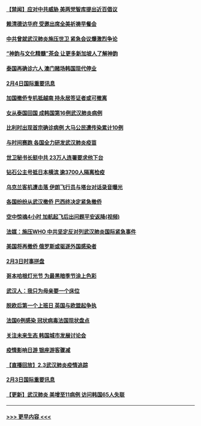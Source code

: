#### [【禁闻】应对中共威胁 美两党智库提出近百倡议](../pages/prog202/a102769357.md?t=02050655) 
#### [赖清德访华府  受邀出席全美祈祷早餐会](../pages/prog202/a102769350.md?t=02050655) 
#### [中共曾就武汉肺炎施压世卫 紧急会议爆激烈争论](../pages/prog202/a102769312.md?t=02050655) 
#### [“神韵与文化精髓”茶会 让更多新加坡人了解神韵](../pages/prog202/a102769286.md?t=02050655) 
#### [泰国再确诊六人 澳门赌场韩国现代停业](../pages/prog202/a102769239.md?t=02050655) 
#### [2月4日国际重要讯息](../pages/prog202/a102768884.md?t=02050655) 
#### [加国撤侨专机抵越南 持永居签证者或可撤离](../pages/prog202/a102768877.md?t=02050655) 
#### [女从泰国回国 成韩国第16例武汉肺炎病例](../pages/prog202/a102768669.md?t=02050655) 
#### [比利时出现首宗确诊病例 大马公民遭传染累计10例](../pages/prog202/a102768824.md?t=02050655) 
#### [与时间赛跑 各国全力研发武汉肺炎疫苗](../pages/prog202/a102768738.md?t=02050655) 
#### [世卫秘书长挺中共 23万人连署要求他下台](../pages/prog202/a102768717.md?t=02050655) 
#### [钻石公主号抵日本横滨 逾3700人隔离检疫](../pages/prog202/a102768714.md?t=02050655) 
#### [乌克兰客机遭击落 伊朗飞行员与塔台对话录音曝光](../pages/prog202/a102768645.md?t=02050655) 
#### [各国纷纷从武汉撤侨 巴西终决定紧急撤侨](../pages/prog202/a102768630.md?t=02050655) 
#### [空中惊魂4小时 加航起飞后出问题平安返降(视频)](../pages/prog202/a102768601.md?t=02050655) 
#### [法媒：施压WHO 中共坚定反对列武汉肺炎国际紧急事件](../pages/prog202/a102768584.md?t=02050655) 
#### [美国将再撤侨 俄罗斯或驱逐外国感染者](../pages/prog202/a102768247.md?t=02050655) 
#### [2月3日时事拼盘](../pages/prog202/a102768402.md?t=02050655) 
#### [哥本哈根灯光节 为最黑暗季节涂上色彩](../pages/prog202/a102768369.md?t=02050655) 
#### [武汉人：我只为母亲要一个床位](../pages/prog202/a102768250.md?t=02050655) 
#### [脱欧后第一个上班日 英国与欧盟起争执](../pages/prog202/a102768252.md?t=02050655) 
#### [法国6例感染 冠状病毒法国现状盘点](../pages/prog202/a102768157.md?t=02050655) 
#### [关注未来生态 韩国城市发展讨论会](../pages/prog202/a102768153.md?t=02050655) 
#### [疫情影响日游 银座游客骤减](../pages/prog202/a102768160.md?t=02050655) 
#### [【直播回放】2.3武汉肺炎疫情追踪](../pages/prog202/a102768128.md?t=02050655) 
#### [2月3日国际重要讯息](../pages/prog202/a102767896.md?t=02050655) 
#### [【更新】武汉肺炎 美增至11病例 访问韩国65人失联](../pages/prog202/a102758911.md?t=02050655) 

----
#### [ >>> 更早内容 <<< ](../indexes/prog202-earlier.md)
